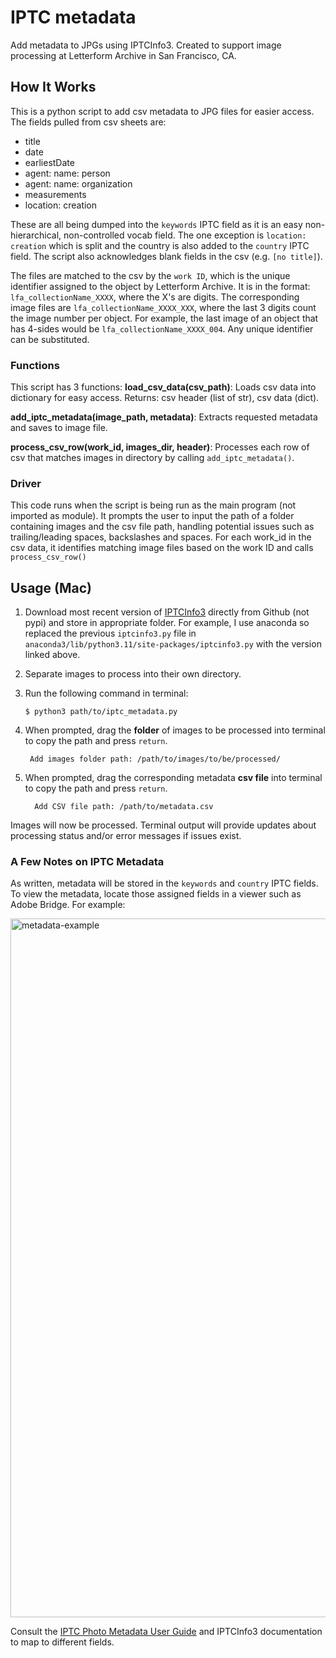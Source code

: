 # IPTC metadata
Add metadata to JPGs using IPTCInfo3. Created to support image processing at Letterform Archive in San Francisco, CA. 

## How It Works
This is a python script to add csv metadata to JPG files for easier access. The fields pulled from csv sheets are:

- title
- date
- earliestDate
- agent: name: person
- agent: name: organization
- measurements
- location: creation

These are all being dumped into the `keywords` IPTC field as it is an easy non-hierarchical, non-controlled vocab field. The one exception is `location: creation` which is split and the country is also added to the `country` IPTC field. The script also acknowledges blank fields in the csv (e.g. `[no title]`).

The files are matched to the csv by the `work ID`, which is the unique identifier assigned to the object by Letterform Archive. It is in the format: `lfa_collectionName_XXXX`, where the X's are digits. The corresponding image files are `lfa_collectionName_XXXX_XXX`, where the last 3 digits count the image number per object. For example, the last image of an object that has 4-sides would be `lfa_collectionName_XXXX_004`. Any unique identifier can be substituted. 

### Functions
This script has 3 functions: 
**load_csv_data(csv_path)**: Loads csv data into dictionary for easy access. Returns: csv header (list of str), csv data (dict). 

**add_iptc_metadata(image_path, metadata)**: Extracts requested metadata and saves to image file.

**process_csv_row(work_id, images_dir, header)**: Processes each row of csv that matches images in directory by calling `add_iptc_metadata()`. 

### Driver
This code runs when the script is being run as the main program (not imported as module). It prompts the user to input the path of a folder containing images and the csv file path, handling potential issues such as trailing/leading spaces, backslashes and spaces. For each work_id in the csv data, it identifies matching image files based on the work ID and calls `process_csv_row()`

## Usage (Mac) 
1. Download most recent version of [IPTCInfo3](https://github.com/james-see/iptcinfo3/blob/master/iptcinfo3.py) directly from Github (not pypi) and store in appropriate folder. For example, I use anaconda so replaced the previous `iptcinfo3.py` file in `anaconda3/lib/python3.11/site-packages/iptcinfo3.py` with the version linked above.   
3. Separate images to process into their own directory.
4. Run the following command in terminal:

       $ python3 path/to/iptc_metadata.py

5. When prompted, drag the **folder** of images to be processed into terminal to copy the path and press `return`.

        Add images folder path: /path/to/images/to/be/processed/

6. When prompted, drag the corresponding metadata **csv file** into terminal to copy the path and press `return`.

         Add CSV file path: /path/to/metadata.csv

Images will now be processed. Terminal output will provide updates about processing status and/or error messages if issues exist. 

### A Few Notes on IPTC Metadata 
As written, metadata will be stored in the `keywords` and `country` IPTC fields. To view the metadata, locate those assigned fields in a viewer such as Adobe Bridge. For example: 

<img width="1118" alt="metadata-example" src="https://github.com/elliswmartin/iptc-metadata/assets/54450015/c13d44d8-7aca-4bd1-b5b9-41a2a9713ef5">

Consult the [IPTC Photo Metadata User Guide](https://www.iptc.org/std/photometadata/documentation/userguide/) and IPTCInfo3 documentation to map to different fields.  


